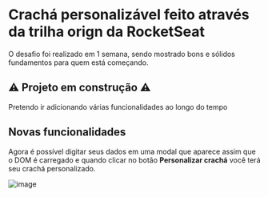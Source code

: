 # Crachá personalizável feito através da trilha orign da RocketSeat
O desafio foi realizado em 1 semana, sendo mostrado bons e sólidos fundamentos para quem está começando.

## ⚠️ Projeto em construção ⚠️
Pretendo ir adicionando várias funcionalidades ao longo do tempo

## Novas funcionalidades
Agora é possível digitar seus dados em uma modal que aparece assim que o DOM é carregado e quando clicar no botão <strong>Personalizar crachá</strong> você terá seu crachá personalizado.

![image](https://user-images.githubusercontent.com/51720161/138768534-2f755015-6ffd-4784-8ea5-6bcd53f2aaab.png)

